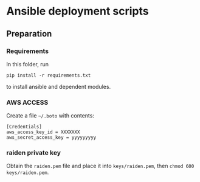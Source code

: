 # Ansible deployment scripts

## Preparation

### Requirements

In this folder, run

    pip install -r requirements.txt

to install ansible and dependent modules.

### AWS ACCESS
Create a file `~/.boto` with contents:


    [Credentials]
    aws_access_key_id = XXXXXXX 
    aws_secret_access_key = yyyyyyyyy 

### raiden private key
Obtain the `raiden.pem` file and place it into `keys/raiden.pem`, then `chmod 600 keys/raiden.pem`.
